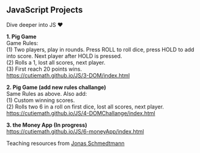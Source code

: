 ## JavaScript Projects
Dive deeper into JS ❤️
  
**1. Pig Game**  
Game Rules:  
(1) Two players, play in rounds. Press ROLL to roll dice, press HOLD to add into score. Next player after HOLD is pressed.        
(2) Rolls a 1, lost all scores, next player.   
(3) First reach 20 points wins.   
https://cutiemath.github.io/JS/3-DOM/index.html  
  
**2. Pig Game (add new rules challange)**  
Same Rules as above. Also add:  
(1) Custom winning scores.  
(2) Rolls two 6 in a roll on first dice, lost all scores, next player.   
https://cutiemath.github.io/JS/4-DOMChallange/index.html   
  
**3. the Money App (In progress)**  
https://cutiemath.github.io/JS/6-moneyApp/index.html   
   
   
   
Teaching resources from [Jonas Schmedtmann](https://twitter.com/jonasschmedtman)
